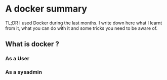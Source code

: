 # A docker summary

TL;DR
I used Docker during the last months. I write down here what I learnt from it, what you can do with it and some tricks you need to be aware of.

## What is docker ?
### As a User
### As a sysadmin
